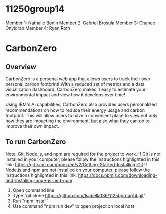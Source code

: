 # 11250group14

Member 1: Nathalie Bonin
Member 2: Gabriel Brosula 
Member 3: Chance Onyiorah
Member 4: Ryan Roth 


# CarbonZero

## Overview
CarbonZero is a personal web app that allows users to track their own personal carbon footprint!
With a reduced set of metrics and a data visualization dashboard, CarbonZero makes it easy to estimate your environmental impact and view how it develops over time!

Using IBM's AI capabilities, CarbonZero also provides users personalized recommendations on how to reduce their energy usage and carbon footprint. This will allow users to have a convenient place to view not only how they are impacting the environment, but also what they can do to improve their own impact.

## To run CarbonZero
Note: Git, Node.js, and npm are required for the project to work.
If Git is not installed in your computer, please follow the instructions highlighted in this link: https://git-scm.com/book/en/v2/Getting-Started-Installing-Git
If Node.js and npm are not installed on your computer, please follow the instructions highlighted in this link: https://docs.npmjs.com/downloading-and-installing-node-js-and-npm 

1) Open command line
2) Type “git clone https://github.com/Isabella136/11250group14.git" 
3) Run "npm install"
4) Use command "npm run dev" to open project on local host




